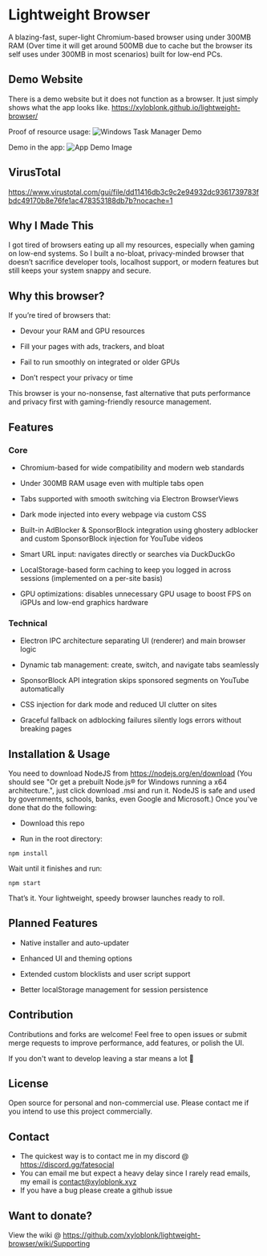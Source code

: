 # Lightweight Browser
A blazing-fast, super-light Chromium-based browser using under 300MB RAM (Over time it will get around 500MB due to cache but the browser its self uses under 300MB in most scenarios) built for low-end PCs.

## Demo Website
There is a demo website but it does not function as a browser. It just simply shows what the app looks like.
https://xyloblonk.github.io/lightweight-browser/

Proof of resource usage:
![Windows Task Manager Demo](https://github.com/xyloblonk/lightweight-browser/blob/main/readme/img/image_2025-06-30_234811949.png?raw=true)

Demo in the app:
![App Demo Image](https://github.com/xyloblonk/lightweight-browser/blob/main/readme/img/image_2025-06-30_235150397.png?raw=true)

## VirusTotal
https://www.virustotal.com/gui/file/dd11416db3c9c2e94932dc9361739783fbdc49170b8e76fe1ac478353188db7b?nocache=1

## Why I Made This
I got tired of browsers eating up all my resources, especially when gaming on low-end systems. So I built a no-bloat, privacy-minded browser that doesn’t sacrifice developer tools, localhost support, or modern features but still keeps your system snappy and secure.

## Why this browser?
If you’re tired of browsers that:

- Devour your RAM and GPU resources

- Fill your pages with ads, trackers, and bloat

- Fail to run smoothly on integrated or older GPUs

- Don’t respect your privacy or time

This browser is your no-nonsense, fast alternative that puts performance and privacy first with gaming-friendly resource management.

## Features
### Core
- Chromium-based for wide compatibility and modern web standards

- Under 300MB RAM usage even with multiple tabs open

- Tabs supported with smooth switching via Electron BrowserViews

- Dark mode injected into every webpage via custom CSS

- Built-in AdBlocker & SponsorBlock integration using ghostery adblocker and custom SponsorBlock injection for YouTube videos

- Smart URL input: navigates directly or searches via DuckDuckGo

- LocalStorage-based form caching to keep you logged in across sessions (implemented on a per-site basis)

- GPU optimizations: disables unnecessary GPU usage to boost FPS on iGPUs and low-end graphics hardware

### Technical
- Electron IPC architecture separating UI (renderer) and main browser logic

- Dynamic tab management: create, switch, and navigate tabs seamlessly

- SponsorBlock API integration skips sponsored segments on YouTube automatically

- CSS injection for dark mode and reduced UI clutter on sites

- Graceful fallback on adblocking failures silently logs errors without breaking pages

## Installation & Usage

You need to download NodeJS from https://nodejs.org/en/download (You should see "Or get a prebuilt Node.js® for Windows running a x64 architecture.", just click download .msi and run it. NodeJS is safe and used by governments, schools, banks, even Google and Microsoft.) Once you've done that do the following:

- Download this repo

- Run in the root directory:
```
npm install
```
Wait until it finishes and run:
```
npm start
```
That’s it. Your lightweight, speedy browser launches ready to roll.

## Planned Features
- Native installer and auto-updater

- Enhanced UI and theming options

- Extended custom blocklists and user script support

- Better localStorage management for session persistence

## Contribution
Contributions and forks are welcome! Feel free to open issues or submit merge requests to improve performance, add features, or polish the UI.

If you don't want to develop leaving a star means a lot 💖

## License
Open source for personal and non-commercial use.
Please contact me if you intend to use this project commercially.

## Contact
- The quickest way is to contact me in my discord @ https://discord.gg/fatesocial
- You can email me but expect a heavy delay since I rarely read emails, my email is contact@xyloblonk.xyz
- If you have a bug please create a github issue

## Want to donate?
View the wiki @ https://github.com/xyloblonk/lightweight-browser/wiki/Supporting
